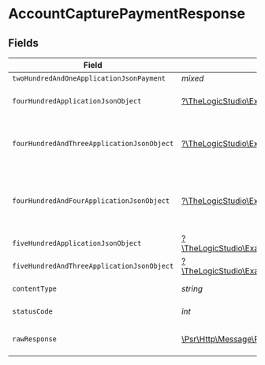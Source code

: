 # AccountCapturePaymentResponse


## Fields

| Field                                                                                                                                                                                    | Type                                                                                                                                                                                     | Required                                                                                                                                                                                 | Description                                                                                                                                                                              |
| ---------------------------------------------------------------------------------------------------------------------------------------------------------------------------------------- | ---------------------------------------------------------------------------------------------------------------------------------------------------------------------------------------- | ---------------------------------------------------------------------------------------------------------------------------------------------------------------------------------------- | ---------------------------------------------------------------------------------------------------------------------------------------------------------------------------------------- |
| `twoHundredAndOneApplicationJsonPayment`                                                                                                                                                 | *mixed*                                                                                                                                                                                  | :heavy_minus_sign:                                                                                                                                                                       | Payment Created                                                                                                                                                                          |
| `fourHundredApplicationJsonObject`                                                                                                                                                       | [?\TheLogicStudio\ExactPayments\Models\Operations\AccountCapturePaymentResponseBody](../../Models/Operations/AccountCapturePaymentResponseBody.md)                                       | :heavy_minus_sign:                                                                                                                                                                       | **Bad Request**\<br/>When there are errors in the payload.<br/>                                                                                                                          |
| `fourHundredAndThreeApplicationJsonObject`                                                                                                                                               | [?\TheLogicStudio\ExactPayments\Models\Operations\AccountCapturePaymentPaymentsResponseBody](../../Models/Operations/AccountCapturePaymentPaymentsResponseBody.md)                       | :heavy_minus_sign:                                                                                                                                                                       | **Access Denied**\<br/>Credentials supplied do not grant access to the requested resource.<br/>                                                                                          |
| `fourHundredAndFourApplicationJsonObject`                                                                                                                                                | [?\TheLogicStudio\ExactPayments\Models\Operations\AccountCapturePaymentPaymentsResponseResponseBody](../../Models/Operations/AccountCapturePaymentPaymentsResponseResponseBody.md)       | :heavy_minus_sign:                                                                                                                                                                       | **Not Found**\<br/>\<br/>When you'll get `401 Unauthorized` response:<br/>- When there are no Accounts/Orders/Payment found.<br/>                                                        |
| `fiveHundredApplicationJsonObject`                                                                                                                                                       | [?\TheLogicStudio\ExactPayments\Models\Operations\AccountCapturePaymentPaymentsResponse500ResponseBody](../../Models/Operations/AccountCapturePaymentPaymentsResponse500ResponseBody.md) | :heavy_minus_sign:                                                                                                                                                                       | **Internal Server Error**<br/>                                                                                                                                                           |
| `fiveHundredAndThreeApplicationJsonObject`                                                                                                                                               | [?\TheLogicStudio\ExactPayments\Models\Operations\AccountCapturePaymentPaymentsResponse503ResponseBody](../../Models/Operations/AccountCapturePaymentPaymentsResponse503ResponseBody.md) | :heavy_minus_sign:                                                                                                                                                                       | **Service Unavailable**<br/>                                                                                                                                                             |
| `contentType`                                                                                                                                                                            | *string*                                                                                                                                                                                 | :heavy_check_mark:                                                                                                                                                                       | HTTP response content type for this operation                                                                                                                                            |
| `statusCode`                                                                                                                                                                             | *int*                                                                                                                                                                                    | :heavy_check_mark:                                                                                                                                                                       | HTTP response status code for this operation                                                                                                                                             |
| `rawResponse`                                                                                                                                                                            | [\Psr\Http\Message\ResponseInterface](https://www.php-fig.org/psr/psr-7/#33-psrhttpmessageresponseinterface)                                                                             | :heavy_check_mark:                                                                                                                                                                       | Raw HTTP response; suitable for custom response parsing                                                                                                                                  |